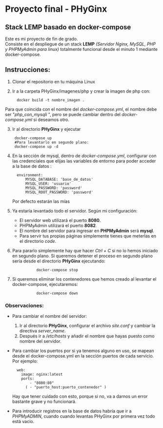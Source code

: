 # Proyecto final - PHyGinx
## Stack LEMP basado en docker-compose
Este es mi proyecto de fin de grado.  
Consiste en el despliegue de un stack __LEMP__ _(Servidor Nginx, MySQL, PHP y PHPMyAdmin para linux)_ totalmente funcional desde el minuto 1 mediante docker-compose.

## Instrucciones:
1. Clonar el repositorio en tu máquina Linux
2. Ir a la carpeta PHyGinx/imagenes/php y crear la imagen de php con:

         docker build -t nombre_imagen . 
         
Para que coincida con el nombre del _docker-compose.yml_, el nombre debe ser "_php_con_mysqli_ ", pero se puede cambiar dentro del _docker-compose.yml_ si deseamos otro.  

3. Ir al directorio **PHyGinx** y ejecutar 
        
        docker-compose up
        #Para levantarlo en segundo plano:
        docker-compose up -d
        
4. En la sección de mysql, dentro de *docker-compose.yml*, configurar con las credenciales que elijas las variables de entorno para poder acceder a la base de datos :

         environment:
             MYSQL_DATABASE: 'base_de_datos'
             MYSQL_USER: 'usuario'
             MYSQL_PASSWORD: 'password'
             MYSQL_ROOT_PASSWORD: 'password'
             
   Por defecto estarán las mías
   
5. Ya estaría levantado todo el servidor. Según mi configuración:
      - El servidor web utilizará el puerto **8080**. 
      - PHPMyAdmin utilizará el puerto **8082**.
      - El nombre del servidor para ingresar en __PHPMyAdmin__ será __mysql__.
      - Para servir tus propias páginas simplemente tienes que meterlas en el directorio _code_.

6. Para pararlo simplemente hay que hacer *Ctrl + C* si no lo hemos iniciado en segundo plano. Si queremos detener el proceso en segundo plano sería desde el directorio **PHyGinx** ejecutando:

                  docker-compose stop

7. Si queremos eliminar los contenedores que hemos creado al levantar el docker-compose, ejecutaremos:

                  docker-compose down



### Observaciones: 
- Para cambiar el nombre del servidor:

    1. Ir al directorio __PHyGinx__, configurar el archivo *site.conf* y cambiar la directiva _server_name_.
    2. Después ir a _/etc/hosts_ y añadir el nombre que hayas puesto como nombre del servidor.
    
- Para cambiar los puertos por si ya tenemos alguno en uso, se mapean desde el docker-compose.yml en la sección puertos de cada servicio. Por ejemplo:

        web:
          image: nginx:latest
          ports:
              - "8080:80"
            ( - "puerto_host:puerto_contenedor" )



  Hay que tener cuidado con esto, porque si no, va a darnos un error bastante grave y no funcionará.
 

- Para introducir registros en la base de datos habría que ir a _PHPMyADMIN_, cuando cuando levantas PHyGinx por primera vez todo está vacío.

